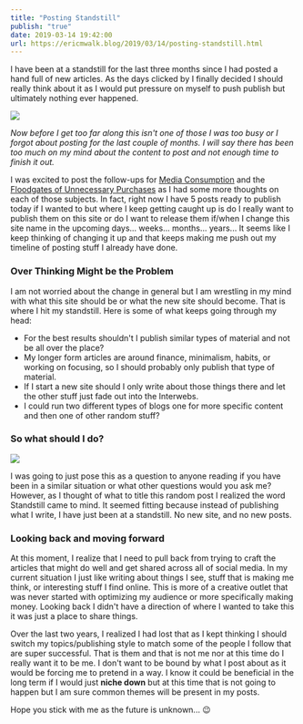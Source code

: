 ```yaml
---
title: "Posting Standstill"
publish: "true"
date: 2019-03-14 19:42:00
url: https://ericmwalk.blog/2019/03/14/posting-standstill.html
---
```


I have been at a standstill for the last three months since I had posted a hand full of new articles. As the days clicked by I finally decided I should really think about it as I would put pressure on myself to push publish but ultimately nothing ever happened.

![](https://ericmwalk.blog/uploads/2021/6e45bb9f83.jpg)

*Now before I get too far along this isn't one of those I was too busy or I forgot about posting for the last couple of months. I will say there has been too much on my mind about the content to post and not enough time to finish it out.*

I was excited to post the follow-ups for <a href="https://ericmwalk.blog/2018/11/05/media-consumption.html">Media Consumption</a> and the <a href="https://ericmwalk.blog/2018/11/29/floodgates-of-unnecessary.html">Floodgates of Unnecessary Purchases</a> as I had some more thoughts on each of those subjects. In fact, right now I have 5 posts ready to publish today if I wanted to but where I keep getting caught up is do I really want to publish them on this site or do I want to release them if/when I change this site name in the upcoming days... weeks... months... years... It seems like I keep thinking of changing it up and that keeps making me push out my timeline of posting stuff I already have done.


### Over Thinking Might be the Problem
I am not worried about the change in general but I am wrestling in my mind with what this site should be or what the new site should become. That is where I hit my standstill. Here is some of what keeps going through my head:

<ul>
<li>For the best results shouldn't I publish similar types of material and not be all over the place?</li>
<li>My longer form articles are around finance, minimalism, habits, or working on focusing, so I should probably only publish that type of material.</li>
<li>If I start a new site should I only write about those things there and let the other stuff just fade out into the Interwebs.</li>
<li>I could run two different types of blogs one for more specific content and then one of other random stuff?</li>
</ul>

### So what should I do?
![](https://ericmwalk.blog/uploads/2021/f076710431.jpg)

I was going to just pose this as a question to anyone reading if you have been in a similar situation or what other questions would you ask me? However, as I thought of what to title this random post I realized the word Standstill came to mind. It seemed fitting because instead of publishing what I write, I have just been at a standstill. No new site, and no new posts.

### Looking back and moving forward

At this moment, I realize that I need to pull back from trying to craft the articles that might do well and get shared across all of social media. In my current situation I just like writing about things I see, stuff that is making me think, or interesting stuff I find online. This is more of a creative outlet that was never started with optimizing my audience or more specifically making money. Looking back I didn't have a direction of where I wanted to take this it was just a place to share things.

Over the last two years, I realized I had lost that as I kept thinking I should switch my topics/publishing style to match some of the people I follow that are super successful. That is them and that is not me nor at this time do I really want it to be me. I don't want to be bound by what I post about as it would be forcing me to pretend in a way. I know it could be beneficial in the long term if I would just **niche down** but at this time that is not going to happen but I am sure common themes will be present in my posts.

Hope you stick with me as the future is unknown... 😉